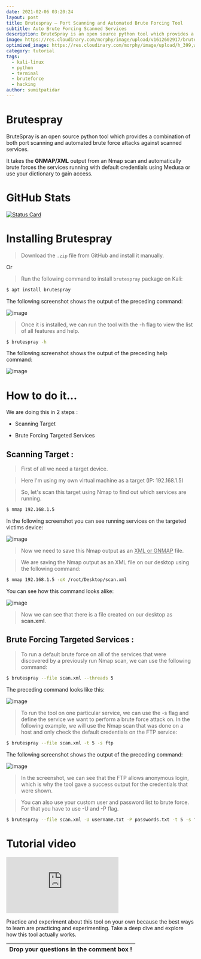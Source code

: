 ```yaml
---
date: 2021-02-06 03:20:24
layout: post
title: Brutespray – Port Scanning and Automated Brute Forcing Tool
subtitle: Auto Brute Forcing Scanned Services 
description: BruteSpray is an open source python tool which provides a combination of both port scanning and automated brute force attacks against scanned services...
image: https://res.cloudinary.com/morphy/image/upload/v1612602917/brutespray/brutespray_zhqhak.png
optimized_image: https://res.cloudinary.com/morphy/image/upload/h_399,w_760,c_scale/v1612602917/brutespray/brutespray_zhqhak.png
category: tutorial
tags:
  - kali-linux
  - python
  - terminal
  - bruteforce
  - hacking
author: sumitpatidar
---
```


# Brutespray
BruteSpray is an open source python tool which provides a combination of both port scanning and automated brute force attacks against scanned services.

It takes the **GNMAP/XML** output from an Nmap scan and automatically brute forces the services running with default credentials using Medusa or use your dictionary to gain access.

# GitHub Stats
[![Status Card](https://github-readme-stats.vercel.app/api/pin/?username=x90skysn3k&repo=brutespray)](https://github.com/x90skysn3k/brutespray)


# Installing Brutespray
> Download the `.zip` file from GitHub and install it manually.

Or

> Run the following command to install `brutespray` package on Kali:

```bash
$ apt install brutespray
```

The following screenshot shows the output of the preceding command:

![image](https://res.cloudinary.com/morphy/image/upload/v1612603125/brutespray/brutespray_installation_d3zpb7.png)

> Once it is installed, we can run the tool with the -h flag to view the list of all features and help.

```bash
$ brutespray -h
```

The following screenshot shows the output of the preceding help command:

![image](https://res.cloudinary.com/morphy/image/upload/v1612603445/brutespray/brutespray_help_c4j0ey.jpg)

# How to do it...
We are doing this in 2 steps :
- Scanning Target

- Brute Forcing Targeted Services

## Scanning Target :
> First of all we need a target device.

> Here I'm using my own virtual machine as a target (IP: 192.168.1.5)

> So, let's scan this target using Nmap to find out which services are running.

```bash
$ nmap 192.168.1.5
```

In the following screenshot you can see running services on the targeted victims device:

![image](https://res.cloudinary.com/morphy/image/upload/v1612603445/brutespray/nmap-services_xgqiw6.jpg)

> Now we need to save this Nmap output as an <ins>XML or GNMAP</ins> file.

> We are saving the Nmap output as an XML file on our desktop using the following command:

```bash
$ nmap 192.168.1.5 -oX /root/Desktop/scan.xml
```

You can see how this command looks alike:

![image](https://res.cloudinary.com/morphy/image/upload/v1612603444/brutespray/nmap-scan_iu3vag.jpg)

> Now we can see that there is a file created on our desktop as **scan.xml**.

## Brute Forcing Targeted Services :

> To run a default brute force on all of the services that were discovered by a previously run Nmap scan, we can use the following command:

```bash
$ brutespray --file scan.xml --threads 5
```

The preceding command looks like this:

![image](https://res.cloudinary.com/morphy/image/upload/v1612603222/brutespray/brutespray_command_e7xzts.png)

> To run the tool on one particular service, we can use the -s flag and
define the service we want to perform a brute force attack on. In the
following example, we will use the Nmap scan that was done on a host
and only check the default credentials on the FTP service:

```bash
$ brutespray --file scan.xml -t 5 -s ftp
```

The following screenshot shows the output of the preceding
command:

![image](https://res.cloudinary.com/morphy/image/upload/v1612603445/brutespray/scanning_ftp_mgmjkn.jpg)

> In the screenshot, we can see that the FTP allows anonymous
login, which is why the tool gave a success output for the credentials that
were shown.

> You can also use your custom user and password list to brute force.
For that you have to use -U and -P flag.

```bash
$ brutespray --file scan.xml -U username.txt -P passwords.txt -t 5 -s ftp
```

# Tutorial video
<iframe src="https://www.youtube.com/embed/C-CVLbSEe_g" frameborder="0" allow="accelerometer; autoplay; clipboard-write; encrypted-media; gyroscope; picture-in-picture" allowfullscreen></iframe>

Practice and experiment about this tool on your own because the best ways to learn are practicing and experimenting. Take a deep dive and explore how this tool actually works.


| Drop your questions in the comment box ! |
| --- |
